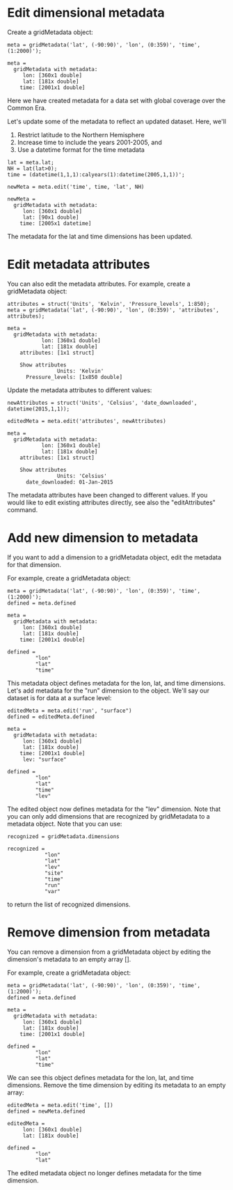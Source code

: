 # Edit dimensional metadata

Create a gridMetadata object:

```in
meta = gridMetadata('lat', (-90:90)', 'lon', (0:359)', 'time', (1:2000)');
```

```out
meta =
  gridMetadata with metadata:
     lon: [360x1 double]
     lat: [181x double]
    time: [2001x1 double]
```

Here we have created metadata for a data set with global coverage over the Common Era.

Let's update some of the metadata to reflect an updated dataset. Here, we'll

1. Restrict latitude to the Northern Hemisphere
2. Increase time to include the years 2001-2005, and
3. Use a datetime format for the time metadata

```in
lat = meta.lat;
NH = lat(lat>0);
time = (datetime(1,1,1):calyears(1):datetime(2005,1,1))';

newMeta = meta.edit('time', time, 'lat', NH)
```

```out
newMeta =
  gridMetadata with metadata:
     lon: [360x1 double]
     lat: [90x1 double]
    time: [2005x1 datetime]
```

The metadata for the lat and time dimensions has been updated.


# Edit metadata attributes

You can also edit the metadata attributes. For example, create a gridMetadata object:

```in
attributes = struct('Units', 'Kelvin', 'Pressure_levels', 1:850);
meta = gridMetadata('lat', (-90:90)', 'lon', (0:359)', 'attributes', attributes);
```

```out
meta =
  gridMetadata with metadata:
           lon: [360x1 double]
           lat: [181x double]
    attributes: [1x1 struct]
    
    Show attributes
                Units: 'Kelvin'
      Pressure_levels: [1x850 double]
```
    
Update the metadata attributes to different values:

```in
newAttributes = struct('Units', 'Celsius', 'date_downloaded', datetime(2015,1,1));

editedMeta = meta.edit('attributes', newAttributes)
```

```out
meta =
  gridMetadata with metadata:
           lon: [360x1 double]
           lat: [181x double]
    attributes: [1x1 struct]
    
    Show attributes
                Units: 'Celsius'
      date_downloaded: 01-Jan-2015
```

The metadata attributes have been changed to different values. If you would like to edit existing attributes directly, see also the "editAttributes" command.


# Add new dimension to metadata

If you want to add a dimension to a gridMetadata object, edit the metadata for that dimension.

For example, create a gridMetadata object:

```in
meta = gridMetadata('lat', (-90:90)', 'lon', (0:359)', 'time', (1:2000)');
defined = meta.defined
```

```out
meta =
  gridMetadata with metadata:
     lon: [360x1 double]
     lat: [181x double]
    time: [2001x1 double]
    
defined =
         "lon"
         "lat"
         "time"
```

This metadata object defines metadata for the lon, lat, and time dimensions. Let's add metadata for the "run" dimension to the object. We'll say our dataset is for data at a surface level:

```in
editedMeta = meta.edit('run', "surface")
defined = editedMeta.defined
```

```out
meta =
  gridMetadata with metadata:
     lon: [360x1 double]
     lat: [181x double]
    time: [2001x1 double]
     lev: "surface"
    
defined =
         "lon"
         "lat"
         "time"
         "lev"
```

The edited object now defines metadata for the "lev" dimension. Note that you can only add dimensions that are recognized by gridMetadata to a metadata object. Note that you can use:

```in
recognized = gridMetadata.dimensions
```

```out
recognized =
            "lon"
            "lat"
            "lev"
            "site"
            "time"
            "run"
            "var"
```

to return the list of recognized dimensions.

# Remove dimension from metadata

You can remove a dimension from a gridMetadata object by editing the dimension's metadata to an empty array [].

For example, create a gridMetadata object:

```in
meta = gridMetadata('lat', (-90:90)', 'lon', (0:359)', 'time', (1:2000)');
defined = meta.defined
```

```out
meta =
  gridMetadata with metadata:
     lon: [360x1 double]
     lat: [181x double]
    time: [2001x1 double]
    
defined =
         "lon"
         "lat"
         "time"
```

We can see this object defines metadata for the lon, lat, and time dimensions. Remove the time dimension by editing its metadata to an empty array:

```in
editedMeta = meta.edit('time', [])
defined = newMeta.defined
```

```out
editedMeta =
     lon: [360x1 double]
     lat: [181x double]

defined =
         "lon"
         "lat"
```

The edited metadata object no longer defines metadata for the time dimension.
